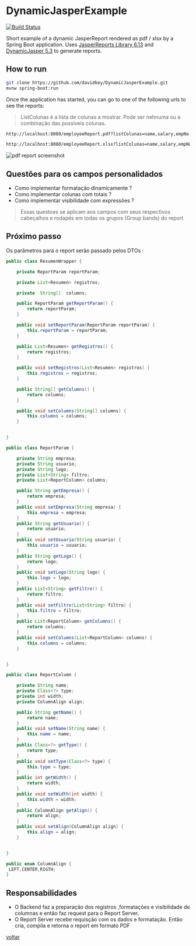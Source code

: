 # DynamicJasperExample
[![Build Status](https://travis-ci.org/davidkey/DynamicJasperExample.svg?branch=master)](https://travis-ci.org/davidkey/DynamicJasperExample)

Short example of a dynamic JasperReport rendered as pdf / xlsx by a Spring Boot application. Uses [JasperReports Library 6.13](https://community.jaspersoft.com/project/jasperreports-library) and [DynamicJasper 5.3](http://dynamicjasper.com/) to generate reports.

## How to run
```bash
git clone https://github.com/davidkey/DynamicJasperExample.git
mvnw spring-boot:run
```
Once the application has started, you can go to one of the following urls to see the reports:

> ListColunas é a lista de colunas a mostrar. Pode ser nehnuma ou a combinação das possíveis colunas.

```bash
http://localhost:8080/employeeReport.pdf?listColunas=name,salary,empNo,commision
```
```bash
http://localhost:8080/employeeReport.xlsx?listColunas=name,salary,empNo,commision
```


![pdf report screenshot](https://raw.githubusercontent.com/davidkey/DynamicJasperExample/master/screenshots/reportPdf.png "pdf report screenshot")


## Questões para os campos personalidados

- Como implementar formatação dinamicamente ?
- Como implementar colunas com totais ?
- Como implementar visibilidade com expressões ?

> Essas questoes se aplicam aos campos com seus respectivos cabeçalhos e rodapés em todas os grupos (Group bands) do report

## Próximo passo

Os parâmetros para o report serão passado pelos DTOs :

```java
public class ResumenWrapper {

	private ReportParam reportParam;

	private List<Resumen> registros;

	private  String[]  columns;

	public ReportParam getReportParam() {
		return reportParam;
	}

	public void setReportParam(ReportParam reportParam) {
		this.reportParam = reportParam;
	}

	public List<Resumen> getRegistros() {
		return registros;
	}

	public void setRegistros(List<Resumen> registros) {
		this.registros = registros;
	}

	public String[] getColumns() {
		return columns;
	}

	public void setColumns(String[] columns) {
		this.columns = columns;
	}


}

```

```java
public class ReportParam {

	private String empresa;
	private String usuario;
	private String logo;
	private List<String> filtro;
	private List<ReportColumn> columns;

	public String getEmpresa() {
		return empresa;
	}
	public void setEmpresa(String empresa) {
		this.empresa = empresa;
	}
	public String getUsuario() {
		return usuario;
	}
	public void setUsuario(String usuario) {
		this.usuario = usuario;
	}
	public String getLogo() {
		return logo;
	}
	public void setLogo(String logo) {
		this.logo = logo;
	}
	public List<String> getFiltro() {
		return filtro;
	}
	public void setFiltro(List<String> filtro) {
		this.filtro = filtro;
	}
	public List<ReportColumn> getColumns() {
		return columns;
	}
	public void setColumns(List<ReportColumn> columns) {
		this.columns = columns;
	}


}
```

```java
public class ReportColumn {

	private String name;
	private Class<?> type;
	private int width;
	private ColumnAlign align;

	public String getName() {
		return name;
	}
	public void setName(String name) {
		this.name = name;
	}
	public Class<?> getType() {
		return type;
	}
	public void setType(Class<?> type) {
		this.type = type;
	}
	public int getWidth() {
		return width;
	}
	public void setWidth(int width) {
		this.width = width;
	}
	public ColumnAlign getAlign() {
		return align;
	}
	public void setAlign(ColumnAlign align) {
		this.align = align;
	}


}
```

```java
public enum ColumnAlign {
 LEFT,CENTER,RIGTH;
}

```

## Responsabilidades

* O Backend faz a preparação dos registros ,formatações e visibilidade de columnas e então faz request para o Report Server.
* O Report Server recebe requisção com os dados e formatação. Então cria, compila e retorna o report em formato PDF

[voltar](https://github.com/lyndontavares/poc-dynamic-report/)
